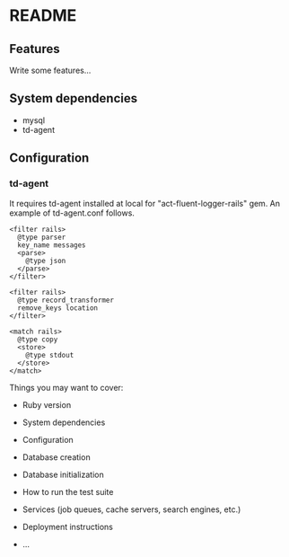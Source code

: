# README

## Features

Write some features...

## System dependencies

 - mysql
 - td-agent

## Configuration

### td-agent

It requires td-agent installed at local for "act-fluent-logger-rails" gem.
An example of td-agent.conf follows.

```
<filter rails>
  @type parser
  key_name messages
  <parse>
    @type json
  </parse>
</filter>

<filter rails>
  @type record_transformer
  remove_keys location 
</filter>

<match rails>
  @type copy
  <store>
    @type stdout
  </store>
</match>
```


Things you may want to cover:

* Ruby version

* System dependencies

* Configuration

* Database creation

* Database initialization

* How to run the test suite

* Services (job queues, cache servers, search engines, etc.)

* Deployment instructions

* ...
